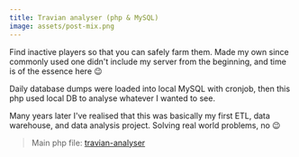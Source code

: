 ```yaml
---
title: Travian analyser (php & MySQL)
image: assets/post-mix.png
---
```


Find inactive players so that you can safely farm them. Made my own since commonly used one didn't include my server from the beginning, and time is of the essence here :wink:

Daily database dumps were loaded into local MySQL with cronjob, then this php used local DB to analyse whatever I wanted to see.

Many years later I've realised that this was basically my first ETL, data warehouse, and data analysis project. Solving real world problems, no :wink:

> Main php file: [travian-analyser](https://github.com/inesucrvenom/practice-archive/tree/master/historic-nuggets/travian-analyser)
